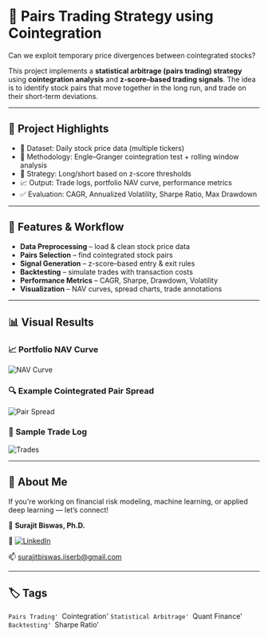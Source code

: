 # 🔗 Pairs Trading Strategy using Cointegration  

Can we exploit temporary price divergences between cointegrated stocks?  

This project implements a **statistical arbitrage (pairs trading) strategy** using **cointegration analysis** and **z-score–based trading signals**. The idea is to identify stock pairs that move together in the long run, and trade on their short-term deviations.  

---

## 🧠 Project Highlights  

- 📂 Dataset: Daily stock price data (multiple tickers)  
- 🧮 Methodology: Engle–Granger cointegration test + rolling window analysis  
- 🎯 Strategy: Long/short based on z-score thresholds  
- 📈 Output: Trade logs, portfolio NAV curve, performance metrics  
- ✅ Evaluation: CAGR, Annualized Volatility, Sharpe Ratio, Max Drawdown  

---

## 🧪 Features & Workflow  

- **Data Preprocessing** – load & clean stock price data  
- **Pairs Selection** – find cointegrated stock pairs  
- **Signal Generation** – z-score–based entry & exit rules  
- **Backtesting** – simulate trades with transaction costs  
- **Performance Metrics** – CAGR, Sharpe, Drawdown, Volatility  
- **Visualization** – NAV curves, spread charts, trade annotations  

---

## 📊 Visual Results  

### 📈 Portfolio NAV Curve  
![NAV Curve](outputs/portfolio_nav.png)  

### 🔍 Example Cointegrated Pair Spread  
![Pair Spread](outputs/pair_spread_example.png)  

### 📑 Sample Trade Log  
![Trades](outputs/trades_example.png)  

---


## 🙌 About Me

If you're working on financial risk modeling, machine learning, or applied deep learning — let’s connect!

👤 **Surajit Biswas, Ph.D.**  

🔗  [![LinkedIn](https://img.shields.io/badge/LinkedIn-Connect-blue?logo=linkedin)](https://www.linkedin.com/in/surajit-biswas-phd/)

📫 surajitbiswas.iiserb@gmail.com

---

## 🏷️ Tags

`Pairs Trading' `Cointegration' `Statistical Arbitrage' `Quant Finance' `Backtesting' `Sharpe Ratio'
